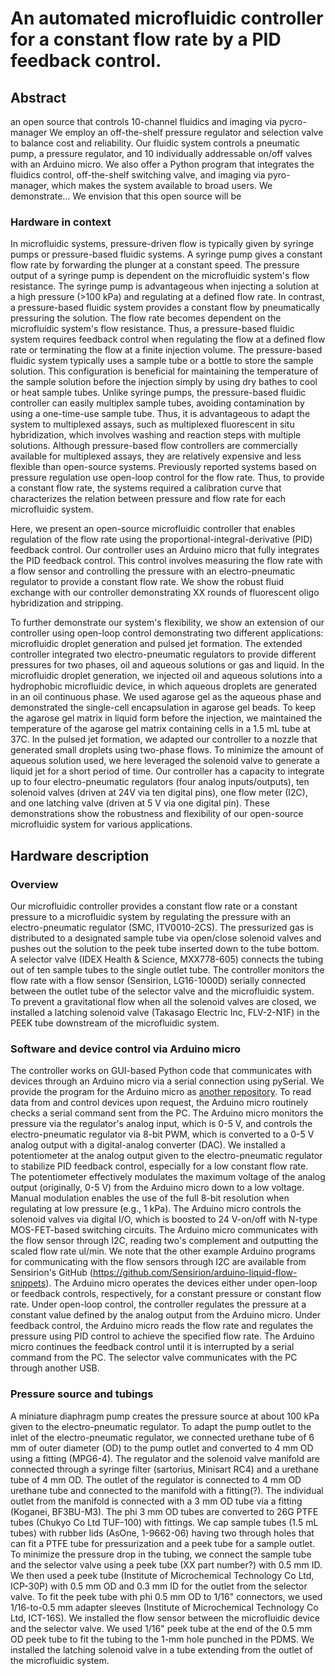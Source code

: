# An automated microfluidic controller for a constant flow rate by a PID feedback control.
## Abstract
an open source that controls 10-channel fluidics and imaging via pycro-manager
We employ an off-the-shelf pressure regulator and selection valve to balance cost and reliability.
Our fluidic system controls a pneumatic pump, a pressure regulator, and 10 individually addressable on/off valves with an Arduino micro.
We also offer a Python program that integrates the fluidics control, off-the-shelf switching valve, and imaging via pyro-manager, which makes the system available to broad users.
We demonstrate…
We envision that this open source will be

### Hardware in context
In microfluidic systems, pressure-driven flow is typically given by syringe pumps or pressure-based fluidic systems.
A syringe pump gives a constant flow rate by forwarding the plunger at a constant speed.
The pressure output of a syringe pump is dependent on the microfluidic system's flow resistance.
The syringe pump is advantageous when injecting a solution at a high pressure (>100 kPa) and regulating at a defined flow rate.
In contrast, a pressure-based fluidic system provides a constant flow by pneumatically pressuring the solution.
The flow rate becomes dependent on the microfluidic system's flow resistance.
Thus, a pressure-based fluidic system requires feedback control when regulating the flow at a defined flow rate or terminating the flow at a finite injection volume.
The pressure-based fluidic system typically uses a sample tube or a bottle to store the sample solution.
This configuration is beneficial for maintaining the temperature of the sample solution before the injection simply by using dry bathes to cool or heat sample tubes.
Unlike syringe pumps, the pressure-based fluidic controller can easily multiplex sample tubes, avoiding contamination by using a one-time-use sample tube.
Thus, it is advantageous to adapt the system to multiplexed assays, such as multiplexed fluorescent in situ hybridization, which involves washing and reaction steps with multiple solutions.
Although pressure-based flow controllers are commercially available for multiplexed assays, they are relatively expensive and less flexible than open-source systems.
Previously reported systems based on pressure regulation use open-loop control for the flow rate. 
Thus, to provide a constant flow rate, the systems required a calibration curve that characterizes the relation between pressure and flow rate for each microfluidic system.


Here, we present an open-source microfluidic controller that enables regulation of the flow rate using the proportional-integral-derivative (PID) feedback control.
Our controller uses an Arduino micro that fully integrates the PID feedback control. This control involves measuring the flow rate with a flow sensor and controlling the pressure with an electro-pneumatic regulator to provide a constant flow rate.
We show the robust fluid exchange with our controller demonstrating XX rounds of fluorescent oligo hybridization and stripping.

To further demonstrate our system's flexibility, we show an extension of our controller using open-loop control demonstrating two different applications: microfluidic droplet generation and pulsed jet formation.
The extended controller integrated two electro-pneumatic regulators to provide different pressures for two phases, oil and aqueous solutions or gas and liquid.
In the microfluidic droplet generation, we injected oil and aqueous solutions into a hydrophobic microfluidic device, in which aqueous droplets are generated in an oil continuous phase.
We used agarose gel as the aqueous phase and demonstrated the single-cell encapsulation in agarose gel beads.
To keep the agarose gel matrix in liquid form before the injection, we maintained the temperature of the agarose gel matrix containing cells in a 1.5 mL tube at 37C.
In the pulsed jet formation, we adapted our controller to a nozzle that generated small droplets using two-phase flows.
To minimize the amount of aqueous solution used, we here leveraged the solenoid valve to generate a liquid jet for a short period of time.
Our controller has a capacity to integrate up to four electro-pneumatic regulators (four analog inputs/outputs), ten solenoid valves (driven at 24V via ten digital pins), one flow meter (I2C), and one latching valve  (driven at 5 V via one digital pin).
These demonstrations show the robustness and flexibility of our open-source microfluidic system for various applications.

## Hardware description
### Overview 
Our microfluidic controller provides a constant flow rate or a constant pressure to a microfluidic system by regulating the pressure with an electro-pneumatic regulator (SMC, ITV0010-2CS).
The pressurized gas is distributed to a designated sample tube via open/close solenoid valves and pushes out the solution to the peek tube inserted down to the tube bottom.
A selector valve (IDEX Health & Science, MXX778-605) connects the tubing out of ten sample tubes to the single outlet tube.
The controller monitors the flow rate with a flow sensor (Sensirion, LG16-1000D) serially connected between the outlet tube of the selector valve and the microfluidic system.
To prevent a gravitational flow when all the solenoid valves are closed, we installed a latching solenoid valve (Takasago Electric Inc, FLV-2-N1F) in the PEEK tube downstream of the microfluidic system.

### Software and device control via Arduino micro
The controller works on GUI-based Python code that communicates with devices through an Arduino micro via a serial connection using pySerial.
We provide the program for the Arduino micro as [another repository](https://github.com/LiMe-NanoBioeng/Arduino-to-DAQ.git).
To read data from and control devices upon request, the Arduino micro routinely checks a serial command sent from the PC.
The Arduino micro monitors the pressure via the regulator's analog input, which is 0-5 V, and controls the electro-pneumatic regulator via 8-bit PWM, which is converted to a 0-5 V analog output with a digital-analog converter (DAC).
We installed a potentiometer at the analog output given to the electro-pneumatic regulator to stabilize PID feedback control, especially for a low constant flow rate. 
The potentiometer effectively modulates the maximum voltage of the analog output (originally, 0-5 V) from the Arduino micro down to a low voltage. Manual modulation enables the use of the full 8-bit resolution when regulating at low pressure (e.g., 1 kPa).
The Arduino micro controls the solenoid valves via digital I/O, which is boosted to 24 V-on/off with N-type MOS-FET-based switching circuits.
The Arduino micro communicates with the flow sensor through I2C, reading two's complement and outputting the scaled flow rate ul/min.
We note that the other example Arduino programs for communicating with the flow sensors through I2C are available from Sensirion's GitHub (https://github.com/Sensirion/arduino-liquid-flow-snippets).
The Arduino micro operates the devices either under open-loop or feedback controls, respectively, for a constant pressure or constant flow rate.
Under open-loop control, the controller regulates the pressure at a constant value defined by the analog output from the Arduino micro.
Under feedback control, the Arduino micro reads the flow rate and regulates the pressure using PID control to achieve the specified flow rate.
The Arduino micro continues the feedback control until it is interrupted by a serial command from the PC.
The selector valve communicates with the PC through another USB.



### Pressure source and tubings 
A miniature diaphragm pump creates the pressure source at about 100 kPa given to the electro-pneumatic regulator.
To adapt the pump outlet to the inlet of the electro-pneumatic regulator, we connected urethane tube of 6 mm of outer diameter (OD) to the pump outlet and converted to 4 mm OD using a fitting (MPG6-4).
The regulator and the solenoid valve manifold are connected through a syringe filter (sartorius, Minisart RC4) and a urethane tube of 4 mm OD.
The outlet of the regulator is connected to 4 mm OD urethane tube and connected to the manifold with a fitting(?).
The individual outlet from the manifold is connected with a 3 mm OD tube via a fitting (Koganei, BF3BU-M3).
The phi 3 mm OD tubes are converted to 26G PTFE tubes (Chukyo Co Ltd	TUF-100) with fittings.
We cap sample tubes (1.5 mL tubes) with rubber lids (AsOne, 1-9662-06) having two through holes that can fit a PTFE tube for pressurization and a peek tube for a sample outlet.
To minimize the pressure drop in the tubing, we connect the sample tube and the selector valve using a peek tube (XX part number?) with 0.5 mm ID.
We then used a peek tube (Institute of Microchemical Technology Co Ltd, ICP-30P) with 0.5 mm OD and 0.3 mm ID for the outlet from the selector valve.
To fit the peek tube with phi 0.5 mm OD to 1/16" connectors, we used 1/16-to-0.5 mm adapter sleeves (Institute of Microchemical Technology Co Ltd, ICT-16S).
We installed the flow sensor between the microfluidic device and the selector valve.
We used 1/16" peek tube at the end of the 0.5 mm OD peek tube to fit the tubing to the 1-mm hole punched in the PDMS.
We installed the latching solenoid valve in a tube extending from the outlet of the microfluidic system.






